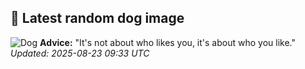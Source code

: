 ## 🐶 Latest random dog image
![Dog](https://images.dog.ceo/breeds/chihuahua/n02085620_1271.jpg)
**Advice:** "It's not about who likes you, it's about who you like."
*Updated: 2025-08-23 09:33 UTC*
